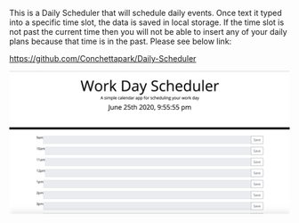 This is a Daily Scheduler that will schedule daily events. Once text it typed into a specific time slot, the data is saved in local storage. If the time slot is not past the current time then you will not be able to insert any of your daily plans because that time is in the past.
Please see below link:

https://github.com/Conchettapark/Daily-Scheduler




![](schedule.png)
